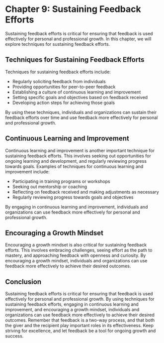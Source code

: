 Chapter 9: Sustaining Feedback Efforts
======================================

Sustaining feedback efforts is critical for ensuring that feedback is used effectively for personal and professional growth. In this chapter, we will explore techniques for sustaining feedback efforts.

Techniques for Sustaining Feedback Efforts
------------------------------------------

Techniques for sustaining feedback efforts include:

* Regularly soliciting feedback from individuals
* Providing opportunities for peer-to-peer feedback
* Establishing a culture of continuous learning and improvement
* Setting specific goals and objectives based on feedback received
* Developing action steps for achieving those goals

By using these techniques, individuals and organizations can sustain their feedback efforts over time and use feedback more effectively for personal and professional growth.

Continuous Learning and Improvement
-----------------------------------

Continuous learning and improvement is another important technique for sustaining feedback efforts. This involves seeking out opportunities for ongoing learning and development, and regularly reviewing progress towards goals. Examples of techniques for continuous learning and improvement include:

* Participating in training programs or workshops
* Seeking out mentorship or coaching
* Reflecting on feedback received and making adjustments as necessary
* Regularly reviewing progress towards goals and objectives

By engaging in continuous learning and improvement, individuals and organizations can use feedback more effectively for personal and professional growth.

Encouraging a Growth Mindset
----------------------------

Encouraging a growth mindset is also critical for sustaining feedback efforts. This involves embracing challenges, seeing effort as the path to mastery, and approaching feedback with openness and curiosity. By encouraging a growth mindset, individuals and organizations can use feedback more effectively to achieve their desired outcomes.

Conclusion
----------

Sustaining feedback efforts is critical for ensuring that feedback is used effectively for personal and professional growth. By using techniques for sustaining feedback efforts, engaging in continuous learning and improvement, and encouraging a growth mindset, individuals and organizations can use feedback more effectively to achieve their desired outcomes. Remember that feedback is a two-way process, and that both the giver and the recipient play important roles in its effectiveness. Keep striving for excellence, and let feedback be a tool for ongoing growth and success.
